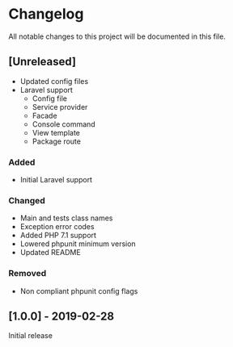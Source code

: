 # Changelog
All notable changes to this project will be documented in this file.

## [Unreleased]
- Updated config files
- Laravel support
  - Config file
  - Service provider
  - Facade
  - Console command
  - View template
  - Package route

### Added
- Initial Laravel support

### Changed
- Main and tests class names
- Exception error codes
- Added PHP 7.1 support
- Lowered phpunit minimum version
- Updated README

### Removed
- Non compliant phpunit config flags

## [1.0.0] - 2019-02-28
Initial release
